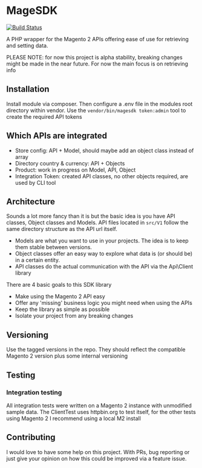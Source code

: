 # MageSDK

[![Build Status](https://travis-ci.org/KickAssCommerce/magesdk.svg?branch=master)](https://travis-ci.org/KickAssCommerce/magesdk)

A PHP wrapper for the Magento 2 APIs offering ease of use for retrieving and setting data.

PLEASE NOTE: for now this project is alpha stability, breaking changes might be made in the near future.
For now the main focus is on retrieving info

## Installation
Install module via composer. Then configure a .env file in the modules root directory within vendor.
Use the `vendor/bin/magesdk token:admin` tool to create the required API tokens

## Which APIs are integrated
- Store config: API + Model, should maybe add an object class instead of array
- Directory country & currency: API + Objects
- Product: work in progress on Model, API, Object
- Integration Token: created API classes, no other objects required, are used by CLI tool

## Architecture
Sounds a lot more fancy than it is but the basic idea is you have API classes, Object classes and Models.
API files located in `src/V1` follow the same directory structure as the API url itself.

- Models are what you want to use in your projects. The idea is to keep them stable between versions.
- Object classes offer an easy way to explore what data is (or should be) in a certain entity.
- API classes do the actual communication with the API via the Api\Client library

There are 4 basic goals to this SDK library
- Make using the Magento 2 API easy
- Offer any 'missing' business logic you might need when using the APIs
- Keep the library as simple as possible
- Isolate your project from any breaking changes

## Versioning
Use the tagged versions in the repo. They should reflect the compatible Magento 2 version plus some internal versioning

## Testing

### Integration testing
All integration tests were written on a Magento 2 instance with unmodified sample data. 
The ClientTest uses httpbin.org to test itself, for the other tests using Magento 2 I recommend using
a local M2 install

## Contributing

I would love to have some help on this project. With PRs, bug reporting or just give your opinion on how this
could be improved via a feature issue.